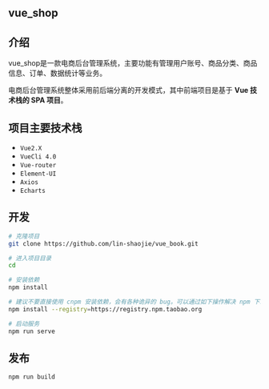 ## vue_shop

## 介绍

vue_shop是一款电商后台管理系统，主要功能有管理用户账号、商品分类、商品信息、订单、数据统计等业务。 

电商后台管理系统整体采用前后端分离的开发模式，其中前端项目是基于 **Vue 技术栈的 SPA 项目**。 


## 项目主要技术栈

+ `Vue2.X`
+ `VueCli 4.0`
+  `Vue-router `
+  `Element-UI`
+  `Axios`
+  `Echarts`

## 开发

```bash
# 克隆项目
git clone https://github.com/lin-shaojie/vue_book.git

# 进入项目目录
cd 

# 安装依赖
npm install

# 建议不要直接使用 cnpm 安装依赖，会有各种诡异的 bug。可以通过如下操作解决 npm 下载速度慢的问题
npm install --registry=https://registry.npm.taobao.org

# 启动服务
npm run serve

```

## 发布
```bash
npm run build
```
